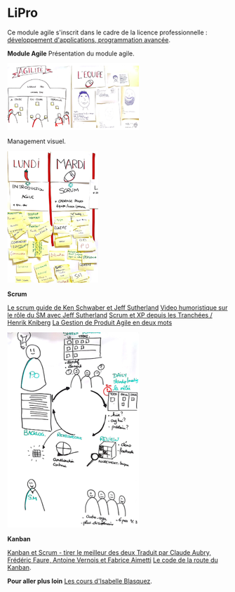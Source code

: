 # LiPro

Ce module agile s'inscrit dans le cadre de la licence professionnelle : 
[développement d'applications, programmation avancée](https://www.iutbayonne.univ-pau.fr/actualites/4966-nouvelle-licence-professionnelle-developpement-dapplications-programmation-avancee).

**Module Agile** 
Présentation du module agile.

<img src="/presentation_module_agile.png" alt="Module Agile" width="300"/>

Management visuel.

<img src="/Visuel.jpg" alt="Plan Apprentissage" height="300"/>

**Scrum** 

[Le scrum guide de Ken Schwaber et Jeff Sutherland](https://www.scrum.org/scrum-guide)
[Video humoristique sur le rôle du SM avec Jeff Sutherland](https://www.youtube.com/watch?v=2cGZAjm6DDQ)
[Scrum et XP depuis les Tranchées / Henrik Kniberg](http://www.infoq.com/resource/news/2007/06/scrum-xp-book/en/resources/ScrumAndXpFromTheTrenches_French.pdf)
[La Gestion de Produit Agile en deux mots](http://www.youtube.com/watch?v=3qMpB-UH9kA)

<img src="/Scrum_BigPicture.jpg" alt="Big picture" width="300"/>

**Kanban** 

[Kanban et Scrum - tirer le meilleur des deux Traduit par Claude Aubry, Frédéric Faure, Antoine Vernois et Fabrice Aimetti](http://www.infoq.com/resource/news/2010/01/kanban-scrum-minibook/en/resources/KanbanAndScrum-French.pdf)
[Le code de la route du Kanban](http://blog.myagilepartner.fr/index.php/2017/10/11/le-code-de-la-route-du-kanban/).

**Pour aller plus loin**
[Les cours d'Isabelle Blasquez](https://github.com/iblasquez).

